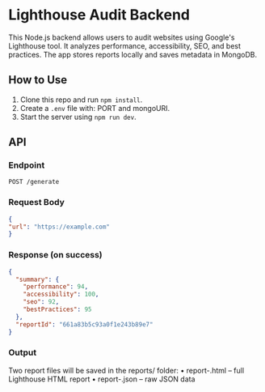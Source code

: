 # Lighthouse Audit Backend

This Node.js backend allows users to audit websites using Google's Lighthouse tool. It analyzes performance, accessibility, SEO, and best practices. The app stores reports locally and saves metadata in MongoDB.

## How to Use

1. Clone this repo and run `npm install`.
2. Create a `.env` file with:
   PORT and mongoURI.
3. Start the server using `npm run dev`.

## API

### Endpoint

`POST /generate`

### Request Body

```json
{
"url": "https://example.com"
}
```

### Response (on success)
```json
{
  "summary": {
    "performance": 94,
    "accessibility": 100,
    "seo": 92,
    "bestPractices": 95
  },
  "reportId": "661a83b5c93a0f1e243b89e7"
}
```

### Output

Two report files will be saved in the reports/ folder:
•	report-<timestamp>.html – full Lighthouse HTML report
•	report-<timestamp>.json – raw JSON data